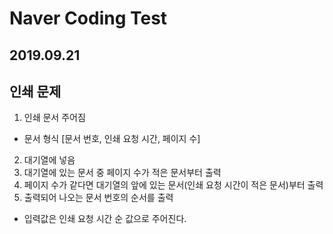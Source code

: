 # Naver Coding Test

## 2019.09.21

## 인쇄 문제

1.  인쇄 문서 주어짐
   * 문서 형식 [문서 번호, 인쇄 요청 시간, 페이지 수]
2. 대기열에 넣음
3. 대기열에 있는 문서 중 페이지 수가 적은 문서부터 출력
4. 페이지 수가 같다면 대기열의 앞에 있는 문서(인쇄 요청 시간이 적은 문서)부터 출력
5. 출력되어 나오는 문서 번호의 순서를  출력



* 입력값은 인쇄 요청 시간 순 값으로 주어진다.

